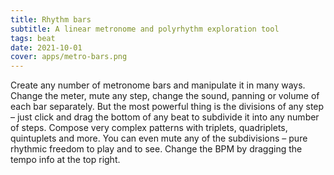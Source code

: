 ```yaml
---
title: Rhythm bars
subtitle: A linear metronome and polyrhythm exploration tool
tags: beat
date: 2021-10-01
cover: apps/metro-bars.png
---
```


<client-only >
  <metronome-bars />
</client-only >

Create any number of metronome bars and manipulate it in many ways. Change the meter, mute any step, change the sound, panning or volume of each bar separately. But the most powerful thing is the divisions of any step – just click and drag the bottom of any beat to subdivide it into any number of steps. Compose very complex patterns with triplets, quadriplets, quintuplets and more. You can even mute any of the subdivisions – pure rhythmic freedom to play and to see. Change the BPM by dragging the tempo info at the top right.